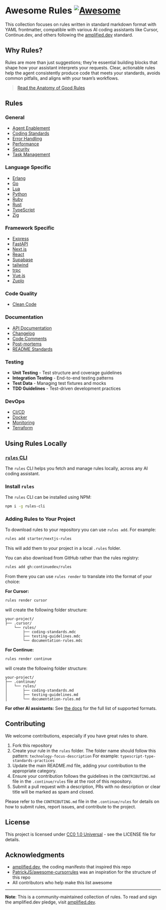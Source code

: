 # Awesome Rules [![Awesome](https://cdn.rawgit.com/sindresorhus/awesome/d7305f38d29fed78fa85652e3a63e154dd8e8829/media/badge.svg)](https://github.com/sindresorhus/awesome)

This collection focuses on rules written in standard markdown format with YAML frontmatter, compatible with various AI coding assistants like Cursor, Continue.dev, and others following the [amplified.dev](https://amplified.dev/) standard.

## Why Rules?

Rules are more than just suggestions; they’re essential building blocks that shape how your assistant interprets your requests. Clear, actionable rules help the agent consistently produce code that meets your standards, avoids common pitfalls, and aligns with your team’s workflows.

> [Read the Anatomy of Good Rules](https://blog.continue.dev/the-anatomy-of-rules-writing-effective-boundaries-for-ai-agents-in-ruby/)

## Rules
### General
- [Agent Enablement](./rules/agent-enablement)
- [Coding Standards](./rules/coding-standards)
- [Error Handling](./rules/error-handling)
- [Performance](./rules/performance)
- [Security](./rules/security)
- [Task Management](./rules/task-management/)

### Language Specific
- [Erlang](./rules/erlang)
- [Go](./rules/go)
- [Lua](./rules/lua)
- [Python](./rules/python)
- [Ruby](./rules/go/)
- [Rust](./rules/rust)
- [TypeScript](./rules/typescript)
- [Zig](./rules/zig)

### Framework Specific
- [Express](./rules/express)
- [FastAPI](./rules/fastapi)
- [Next.js](./rules/nextjs)
- [React](./rules/react)
- [Supabase](./rules/supabase)
- [tailwind](./rules/tailwind)
- [trpc](./rules/trpc)
- [Vue.js](./rules/vue)
- [Zuplo](./rules/zuplo/)

### Code Quality

<!-- // remove examples after first contirbution. -->

<!-- - **Linting Rules** - Integration with ESLint, Prettier, and other tools
- **Type Safety** - Strict typing guidelines
- **Code Review** - Automated code review suggestions
- **Refactoring** - Safe refactoring patterns -->

- [Clean Code](./rules/clean-code)


### Documentation

- [API Documentation](./rules/api-docs)
- [Changelog](./rules/changelog)
- [Code Comments](./rules/code-comments)
- [Post-mortems](./rules/postmortems)
- [README Standards](./rules/readme-standards)

### Testing

<!-- // remove examples after first contirbution. -->

- **Unit Testing** - Test structure and coverage guidelines
- **Integration Testing** - End-to-end testing patterns
- **Test Data** - Managing test fixtures and mocks
- **TDD Guidelines** - Test-driven development practices

### DevOps

- [CI/CD](./rules/cicd)
- [Docker](./rules/docker)
- [Monitoring](./rules/monitoring)
- [Terraform](./rules/terraform)

## Using Rules Locally

### [`rules` CLI](https://rules.so)

The `rules` CLI helps you fetch and manage rules locally, across any AI coding assistant.

### Install `rules`

The `rules` CLI can be installed using NPM:

```bash
npm i -g rules-cli
```

### Adding Rules to Your Project

To download rules to your repository you can use `rules add`. For example:

```bash
rules add starter/nextjs-rules
```

This will add them to your project in a local `.rules` folder.

You can also download from GitHub rather than the rules registry:

```bash
rules add gh:continuedev/rules
```

From there you can use `rules render` to translate into the format of your choice:

**For Cursor:**
```bash
rules render cursor
```

will create the following folder structure:

```
your-project/
├── .cursor/
    └── rules/
        ├── coding-standards.mdc
        ├── testing-guidelines.mdc
        └── documentation-rules.mdc
```

**For Continue:**
```bash
rules render continue
```

will create the following folder structure:

```
your-project/
├── .continue/
│   └── rules/
│       ├── coding-standards.md
│       ├── testing-guidelines.md
│       └── documentation-rules.md
```

**For other AI assistants:**
See [the docs](https://www.rules.so/#render-rules) for the full list of supported formats.

## Contributing

We welcome contributions, especially if you have great rules to share. 

1. Fork this repository
2. Create your rule in the `rules` folder. The folder name should follow this pattern: `technology-focus-description` For example: `typescript-type-standards-practices`
4. Update the main README.md file, adding your contribution to the appropriate category.
5. Ensure your contribution follows the guidelines in the `CONTRIBUTING.md` file in the `.continue/rules` file at the root of this repository.
6. Submit a pull request with a description, PRs with no description or clear title will be marked as spam and closed.

Please refer to the `CONTRIBUTING.md` file in the `.continue/rules` for details on how to submit rules, report issues, and contribute to the project.

## License

This project is licensed under [CC0 1.0 Universal](LICENSE) - see the LICENSE file for details.

## Acknowledgments

- [amplified.dev](https://amplified.dev/), the coding manifesto that inspired this repo
- [PatrickJS/awesome-cursorrules](https://github.com/PatrickJS/awesome-cursorrules) was an inspiration for the structure of this repo
- All contributors who help make this list awesome

---

**Note**: This is a community-maintained collection of rules. To read and sign the amplified.dev pledge, visit [amplified.dev](https://amplified.dev/).
